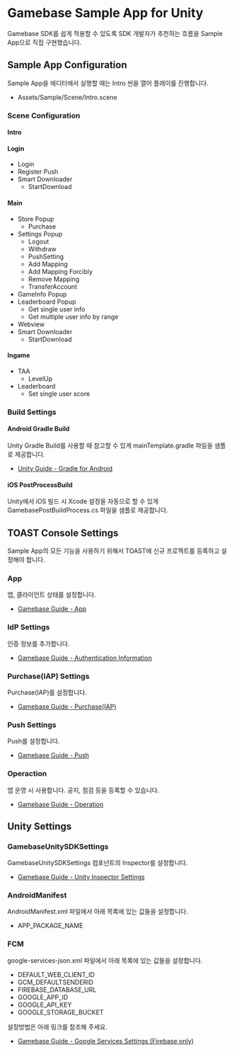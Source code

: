 # Gamebase Sample App for Unity

Gamebase SDK를 쉽게 적용할 수 있도록 SDK 개발자가 추천하는 흐름을 Sample App으로 직접 구현했습니다.

## Sample App Configuration

Sample App을 에디터에서 실행할 때는 Intro 씬을 열어 플레이를 진행합니다.

* Assets/Sample/Scene/Intro.scene

### Scene Configuration

#### Intro

#### Login
* Login
* Register Push
* Smart Downloader
    * StartDownload 

#### Main
* Store Popup
    * Purchase
* Settings Popup
    * Logout
    * Withdraw
    * PushSetting
    * Add Mapping
    * Add Mapping Forcibly
    * Remove Mapping
    * TransferAccount
* GameInfo Popup
* Leaderboard Popup
    * Get single user info
    * Get multiple user info by range
* Webview
* Smart Downloader
    * StartDownload

#### Ingame

* TAA
    * LevelUp
* Leaderboard
    * Set single user score

### Build Settings

#### Android Gradle Build

Unity Gradle Build를 사용할 때 참고할 수 있게 mainTemplate.gradle 파일을 샘플로 제공합니다.

* [Unity Guide - Gradle for Android](https://docs.unity3d.com/Manual/android-gradle-overview.html)

#### iOS PostProcessBuild

Unity에서 iOS 빌드 시 Xcode 설정을 자동으로 할 수 있게 GamebasePostBuildProcess.cs 파일을 샘플로 제공합니다.


## TOAST Console Settings

Sample App의 모든 기능을 사용하기 위해서 TOAST에 신규 프로젝트를 등록하고 설정해야 합니다.

### App

앱, 클라이언트 상태를 설정합니다.

* [Gamebase Guide - App](http://docs.toast.com/ko/Game/Gamebase/ko/oper-app/)

### IdP Settings

인증 정보를 추가합니다.

* [Gamebase Guide - Authentication Information](http://docs.toast.com/ko/Game/Gamebase/ko/oper-app/#authentication-information)

### Purchase(IAP) Settings

Purchase(IAP)를 설정합니다.

* [Gamebase Guide - Purchase(IAP)](http://docs.toast.com/ko/Game/Gamebase/ko/oper-purchase/)

### Push Settings

Push를 설정합니다.

* [Gamebase Guide - Push](http://docs.toast.com/ko/Game/Gamebase/ko/oper-push/)

### Operaction

앱 운영 시 사용합니다. 공지, 점검 등을 등록할 수 있습니다.

* [Gamebase Guide - Operation](http://docs.toast.com/ko/Game/Gamebase/ko/oper-operation/)


## Unity Settings

### GamebaseUnitySDKSettings

GamebaseUnitySDKSettings 컴포넌트의 Inspector를 설정합니다.

* [Gamebase Guide - Unity Inspector Settings](http://docs.toast.com/ko/Game/Gamebase/ko/unity-initialization/#inspector-settings)

### AndroidManifest
AndroidManifest.xml 파일에서 아래 목록에 있는 값들을 설정합니다.

* APP_PACKAGE_NAME

### FCM
google-services-json.xml 파일에서 아래 목록에 있는 값들을 설정합니다.

* DEFAULT_WEB_CLIENT_ID
* GCM_DEFAULTSENDERID
* FIREBASE_DATABASE_URL
* GOOGLE_APP_ID
* GOOGLE_API_KEY
* GOOGLE_STORAGE_BUCKET

설정방법은 아래 링크를 참조해 주세요.

* [Gamebase Guide - Google Services Settings (Firebase only)](http://docs.toast.com/ko/Game/Gamebase/ko/aos-push/#google-services-settings-firebase-only)